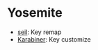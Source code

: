 # Yosemite

- [seil](https://pqrs.org/osx/karabiner/seil.html.ja): Key remap
- [Karabiner](https://pqrs.org/osx/karabiner/index.html.ja): Key customize
